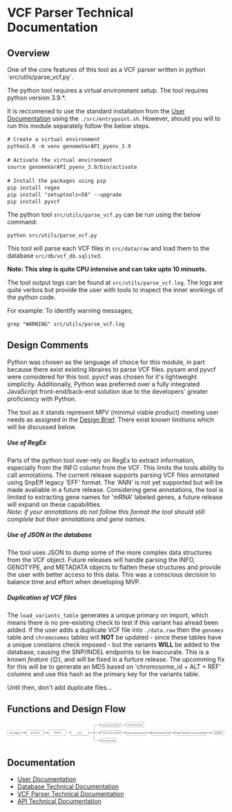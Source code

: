 <h1>VCF Parser Technical Documentation</h1>

<h2>Overview</h2>
One of the core features of this tool as a VCF parser written in python `src/utils/parse_vcf.py`.

The python tool requires a virtual environment setup. The tool requires python version 3.9.*.

It is reccomened to use the standard installation from the <a href='./user_guide.md'>User Documentation</a> using the
<code>./src/entrypoint.sh</code>. However, should you will to run this module separately follow the below steps.


```
# Create a virtual environment
python3.9 -m venv genomeVarAPI_pyenv_3.9

# Activate the virtual environment
source genomeVarAPI_pyenv_3.9/bin/activate

# Install the packages using pip
pip install regex
pip install "setuptools<58" --upgrade
pip install pyvcf
```

The python tool `src/utils/parse_vcf.py` can be run using the below command: <br>
```
python src/utils/parse_vcf.py
```

This tool will parse each VCF files in `src/data/raw` and load them to the database `src/db/vcf_db.sqlite3`.

<strong>Note: This step is quite CPU intensive and can take upto 10 minuets.</strong> 

The tool output logs can be found at `src/utils/parse_vcf.log`. The logs are quite verbos but provide the 
user with tools to inspect the inner workings of the python code.

For example:
To identify warning messages;<br>
```
grep "WARNING" src/utils/parse_vcf.log
```
<h2>Design Comments</h2>

Python was chosen as the language of choice for this module, in part because there exist existing libraires to parse VCF files. pysam and pyvcf were considered for this tool. pyvcf was chosen for it's lightweight simplicity. Additionally, Python was preferred over a fully integrated JavaScript front-end/back-end solution due to the developers' greater proficiency with Python.

The tool as it stands represent MPV (minimul viable product) meeting user needs as assigned in the <a href='../I-BIX-DAT Assignment Brief 2025-1.pdf'>Design Brief</a>. There exist known limitions which will be discussed below.

<h5>Use of RegEx</h5>
Parts of the python tool over-rely on RegEx to extract information, especially from the INFO column from the VCF. This limits the tools ability to call annotations. The current release supports parsing VCF files annotated using SnpEff legacy 'EFF' format. The 'ANN' is not yet supported but will be made avaliable in a future release. Considering gene annotations, the tool is limited to extracting gene names for 'mRNA' labeled genes, a future release will expand on these capabilities. <br><em>Note: if your annotations do not follow this format the tool should still complete but their annotations and gene names.</em>

<h5>Use of JSON in the database</h5>
The tool uses JSON to dump some of the more complex data structures from the VCF object. Future releases will handle parsing the INFO, GENOTYPE, and METADATA objects to flatten these structures and provide the user with better access to this data. This was a conscious decision to balance time and effort when developing MVP.

<h5>Duplication of VCF files</h5>
The <code>load_variants_table</code> generates a unique primary on import, which means there is no pre-existing check to test if this variant has alread been added. If the user adds a duplicate VCF file into <code>./data.raw</code> then the <code>genomes</code> table and <code>chromosomes</code> tables will <b>NOT</b> be updated - since these tables have a unique constains check imposed - but the variants <b>WILL</b> be added to the database, causing the SNP/INDEL endpoints to be inaccurate. This is a known <i>feature</i> (😉), and will be fixed in a furture release. The upcomming fix for this will be to generate an MD5 based on 'chromosome_id + ALT + REF' columns and use this hash as the primary key for the variants table. 

Until then, don't add duplicate files... 

<h2>Functions and Design Flow</h2>
<img src='./figures/parser_workflow.svg' alt='Flowchart of parser_workflow'>




<h2>Documentation</h2>
<ul>
<li><a href='./user_guide.md'>User Documentation</a></li>
<li><a href='./database_technical_docs.md'>Database Technical Documentation</a></li>
<li><a href='./parse_vcf_technical_docs.md'>VCF Parser Technical Documentation</a></li>
<li><a href='./server_technical_docs.md'>API Technical Documentation</a></li>
</ul>